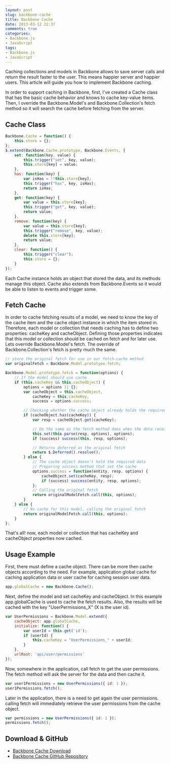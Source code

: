 ```yaml
---
layout: post
slug: backbone-cache
title: Backbone Cache
date: 2013-03-12 22:37
comments: true
categories:
- Backbone.js
- JavaScript
tags:
- Backbone.js
- JavaScript
---
```


Caching collections and models in Backbone allows to save server calls and return the result faster to the user. This means happier server and happier users. This article will guide you how to implement Backbone caching.
<!-- more -->

In order to support caching in Backbone, first, I've created a Cache class that has the basic cache behavior and knows to cache key-value items. Then, I override the Backbone.Model's and Backbone.Collection's fetch method so it will search the cache before fetching from the server. 

Cache Class
-----------
```javascript Backbone.Cache class
Backbone.Cache = function() {
    this.store = {};
};
$.extend(Backbone.Cache.prototype, Backbone.Events, {
    set: function(key, value) {
        this.trigger("set", key, value);
        this.store[key] = value;
    },
    has: function(key) {
        var isHas = !!this.store[key];
        this.trigger("has", key, isHas);
        return isHas;
    },
    get: function(key) {
        var value = this.store[key];
        this.trigger("get", key, value);
        return value;
    },
    remove: function(key) {
        var value = this.store[key];
        this.trigger("remove", key, value);
        delete this.store[key];
        return value;
    },
    clear: function() {
        this.trigger("clear");
        this.store = {};
    }
});
```
Each Cache instance holds an object that stored the data, and its methods manage this object. Cache also extends from Backbone.Events so it would be able to listen to events and trigger some.

Fetch Cache
-----------
In order to cache fetching results of a model, we need to know the key of the cache item and the cache object instance in which the item stored in. Therefore, each model or collection that needs caching has to define two properties: cacheKey and cacheObject. Defining those properties indicates that this model or collection should be cached on fetch and for later use.
Lets override Backbone.Model's fetch. The override of Backbone.Collection's fetch is pretty much the same.

```javascript Backbone.Model fetch override
// store the original fetch for use in our fetch-cache method
var originalFetch = Backbone.Model.prototype.fetch;

Backbone.Model.prototype.fetch = function(options) {
    // If the model should use cache
    if (this.cacheKey && this.cacheObject) {
        options = options || {};
        var cacheObject = this.cacheObject,
            cacheKey = this.cacheKey,
            success = options.success;

        // Checking whether the cache object already holds the required data
        if (cacheObject.has(cacheKey)) {
            var resp = cacheObject.get(cacheKey);

            // Do the same as the fetch method does when the data received
            this.set(this.parse(resp, options), options);
            if (success) success(this, resp, options);

            // Returns deferred as the original fetch
            return $.Deferred().resolve();
        } else {
            // The cache object doesn't hold the required data
            // Preparing success method that set the cache 
            options.success = function(entity, resp, options) {
                cacheObject.set(cacheKey, resp);
                if (success) success(entity, resp, options);
            };
            // Calling the original fetch
            return originalModelFetch.call(this, options);
        }
    } else {
        // No cache for this model, calling the original fetch
        return originalModelFetch.call(this, options);
    }
};
```
That's all! now, each model or collection that has cacheKey and cacheObject properties now cached.

Usage Example
-------------
First, there must define a cache object. There can be more then cache objects according to the need. For example, application global cache for caching application data or user cache for caching session user data.

```javascript Define global application cache
app.globalCache = new Backbone.Cache();
```

Next, define the model and set cacheKey and cacheObject. In this example app.globalCache is used to cache the fetch results. Also, the results will be cached with the key "UserPermissions_X" (X is the user id). 

```javascript Define UserPermissions model
var UserPermissions = Backbone.Model.extend({
    cacheObject: app.globalCache,
    initialize: function() {
        var userId = this.get('id');
        if (userId) {
            this.cacheKey = "UserPermissions_" + userId;
        }
    },
    urlRoot: 'api/user/permissions'
});
```

Now, somewhere in the application, call fetch to get the user permissions. The fetch method will ask the server for the data and then cache it.

```javascript Fetch user permissions
var user1Permissions = new UserPermissions({ id: 1 });
user1Permissions.fetch();
```

Later in the application, there is a need to get again the user permissions. calling fetch will immediately retrieve the user permissions from the cache object.

```javascript Get user permissions from cache
var permissions = new UserPermissions({ id: 1 });
permissions.fetch();
```

Download & GitHub
-----------------
* <a href="../code/backbone-cache/backbone-cache.zip" target="_blank">Backbone Cache Download</a>
* <a href="https://github.com/naorye/BackboneCache" target="_blank">Backbone Cache GitHub Repository</a>